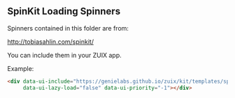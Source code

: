 ## SpinKit Loading Spinners

Spinners contained in this folder are from:

http://tobiasahlin.com/spinkit/

You can include them in your ZUIX app.

Example:

```html
<div data-ui-include="https://genielabs.github.io/zuix/kit/templates/spinkit/rects"
     data-ui-lazy-load="false" data-ui-priority="-1"></div>
````

